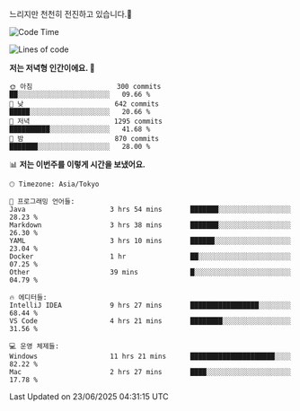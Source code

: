 느리지만 천천히 전진하고 있습니다.🐢

<!--START_SECTION:waka-->
![Code Time](http://img.shields.io/badge/Code%20Time-1%2C610%20hrs%2039%20mins-blue)

![Lines of code](https://img.shields.io/badge/%EC%A0%80%EB%8A%94%20%EC%97%AC%ED%83%9C%EA%B9%8C%EC%A7%80%20-920.3%20thousand%20%EC%A4%84%EC%9D%98%20%EC%BD%94%EB%93%9C%EB%A5%BC%20%EC%9E%91%EC%84%B1%ED%96%88%EC%96%B4%EC%9A%94.-blue)

**저는 저녁형 인간이에요. 🦉** 

```text
🌞 아침                     300 commits         ██░░░░░░░░░░░░░░░░░░░░░░░   09.66 % 
🌆 낮　                     642 commits         █████░░░░░░░░░░░░░░░░░░░░   20.66 % 
🌃 저녁                     1295 commits        ██████████░░░░░░░░░░░░░░░   41.68 % 
🌙 밤　                     870 commits         ███████░░░░░░░░░░░░░░░░░░   28.00 % 
```


📊 **저는 이번주를 이렇게 시간을 보냈어요.** 

```text
🕑︎ Timezone: Asia/Tokyo

💬 프로그래밍 언어들: 
Java                     3 hrs 54 mins       ███████░░░░░░░░░░░░░░░░░░   28.23 % 
Markdown                 3 hrs 38 mins       ███████░░░░░░░░░░░░░░░░░░   26.30 % 
YAML                     3 hrs 10 mins       ██████░░░░░░░░░░░░░░░░░░░   23.04 % 
Docker                   1 hr                ██░░░░░░░░░░░░░░░░░░░░░░░   07.25 % 
Other                    39 mins             █░░░░░░░░░░░░░░░░░░░░░░░░   04.79 % 

🔥 에디터들: 
IntelliJ IDEA            9 hrs 27 mins       █████████████████░░░░░░░░   68.44 % 
VS Code                  4 hrs 21 mins       ████████░░░░░░░░░░░░░░░░░   31.56 % 

💻 운영 체제들: 
Windows                  11 hrs 21 mins      █████████████████████░░░░   82.22 % 
Mac                      2 hrs 27 mins       ████░░░░░░░░░░░░░░░░░░░░░   17.78 % 
```


 Last Updated on 23/06/2025 04:31:15 UTC
<!--END_SECTION:waka-->
